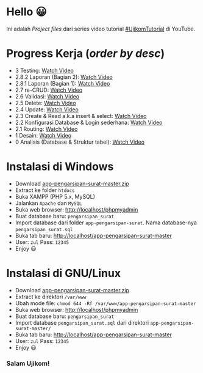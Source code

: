 # Hello 😀
Ini adalah *Project files* dari series video tutorial [#UjikomTutorial](https://www.youtube.com/playlist?list=PLSCLBARdXrOw_XYhxNf_fF0RQk2moFCel) di YouTube.

# Progress Kerja (*order by desc*)
* 3 Testing: [Watch Video](https://youtu.be/eQ5GaLKlx0M)
* 2.8.2 Laporan (Bagian 2): [Watch Video](https://www.youtube.com/watch?v=6OufjGpZt_8)
* 2.8.1 Laporan (Bagian 1): [Watch Video](https://www.youtube.com/watch?v=cLlKtZ8SkGM)
* 2.7   re-CRUD: [Watch Video](https://youtu.be/RK2mM3MMneU)
* 2.6   Validasi: [Watch Video](https://youtu.be/jyUvAFD-p3o)
* 2.5   Delete: [Watch Video](https://youtu.be/VP6ZN1cWaOc)
* 2.4   Update: [Watch Video](https://youtu.be/q8VLZ-3eR2M)
* 2.3   Create & Read a.k.a insert & select: [Watch Video](https://youtu.be/51fYypHQgNg)
* 2.2   Konfigurasi Database & Login sederhana: [Watch Video](https://www.youtube.com/watch?v=TpRCZDpEjY8)
* 2.1 Routing: [Watch Video](https://www.youtube.com/watch?v=BUAOhfJEXXY)
* 1 Desain: [Watch Video](https://www.youtube.com/watch?v=Z6AiP0p34gM)
* 0 Analisis (Database & Struktur tabel): [Watch Video](https://www.youtube.com/watch?v=eb8tzQKV_po)

# Instalasi di Windows
* Download [app-pengarsipan-surat-master.zip](https://github.com/HilmiZul/app-pengarsipan-surat/archive/master.zip)
* Extract ke folder ```htdocs```
* Buka XAMPP (PHP 5.x, MySQL)
* Jalankan ```Apache``` dan ```MySQL```
* Buka web browser: [http://localhost/phpmyadmin](http://localhost/phpmyadmin)
* Buat database baru: ```pengarsipan_surat```
* Import database dari folder ```app-pengarsipan-surat```. Nama database-nya ```pengarsipan_surat.sql```
* Buka tab baru: [http://localhost/app-pengarsipan-surat-master](http://localhost/app-pengarsipan-surat-master)
* User: ```zul``` Pass: ```12345```
* Enjoy 😃

# Instalasi di GNU/Linux
* Download [app-pengarsipan-surat-master.zip](https://github.com/HilmiZul/app-pengarsipan-surat/archive/master.zip)
* Extract ke direktori ```/var/www```
* Ubah mode file: ```chmod 644 -Rf /var/www/app-pengarsipan-surat-master```
* Buka web browser: [http://localhost/phpmyadmin](http://localhost/phpmyadmin)
* Buat database baru: ```pengarsipan_surat```
* Import database ```pengarsipan_surat.sql``` dari direktori ```app-pengarsipan-surat-master/```
* Buka tab baru: [http://localhost/app-pengarsipan-surat-master](http://localhost/app-pengarsipan-surat-master)
* User: ```zul``` Pass: ```12345```
* Enjoy 😃

### Salam Ujikom!
